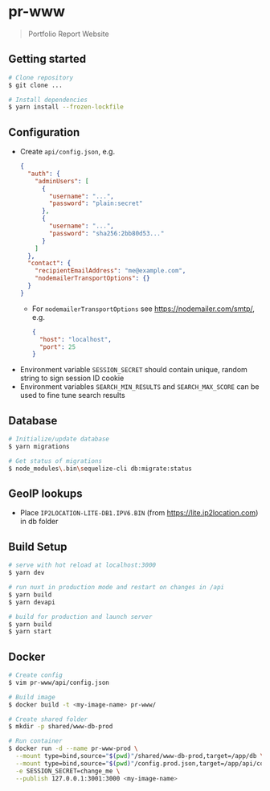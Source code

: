 # pr-www

> Portfolio Report Website

## Getting started

``` bash
# Clone repository
$ git clone ...

# Install dependencies
$ yarn install --frozen-lockfile
```

## Configuration

- Create `api/config.json`, e.g.
  ```json
  {
    "auth": {
      "adminUsers": [
        {
          "username": "...",
          "password": "plain:secret"
        },
        {
          "username": "...",
          "password": "sha256:2bb80d53..."
        }
      ]
    },
    "contact": {
      "recipientEmailAddress": "me@example.com",
      "nodemailerTransportOptions": {}
    }
  }
  ```
  - For `nodemailerTransportOptions` see https://nodemailer.com/smtp/, e.g.
    ```json
    {
      "host": "localhost",
      "port": 25
    }
    ```
- Environment variable `SESSION_SECRET` should contain unique, random string to sign session ID cookie
- Environment variables `SEARCH_MIN_RESULTS` and `SEARCH_MAX_SCORE` can be used to fine tune search results

## Database

``` bash
# Initialize/update database
$ yarn migrations

# Get status of migrations
$ node_modules\.bin\sequelize-cli db:migrate:status
```

## GeoIP lookups

- Place `IP2LOCATION-LITE-DB1.IPV6.BIN` (from https://lite.ip2location.com) in db folder

## Build Setup

``` bash
# serve with hot reload at localhost:3000
$ yarn dev

# run nuxt in production mode and restart on changes in /api
$ yarn build
$ yarn devapi

# build for production and launch server
$ yarn build
$ yarn start
```

## Docker

``` bash
# Create config
$ vim pr-www/api/config.json

# Build image
$ docker build -t <my-image-name> pr-www/

# Create shared folder
$ mkdir -p shared/www-db-prod

# Run container
$ docker run -d --name pr-www-prod \
  --mount type=bind,source="$(pwd)"/shared/www-db-prod,target=/app/db \
  --mount type=bind,source="$(pwd)"/config.prod.json,target=/app/api/config.json \
  -e SESSION_SECRET=change_me \
  --publish 127.0.0.1:3001:3000 <my-image-name>
```
